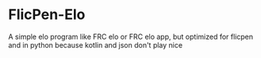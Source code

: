 # FlicPen-Elo
A simple elo program like FRC elo or FRC elo app, but optimized for flicpen and in python because kotlin and json don't play nice

